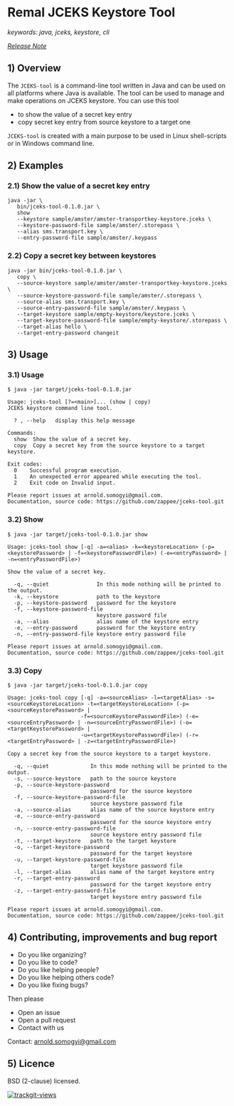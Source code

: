 # Remal JCEKS Keystore Tool

_keywords: java, jceks, keystore, cli_

_[Release Note](release.md)_

## 1) Overview

The `JCEKS-tool` is a command-line tool written in Java and can be used on all platforms where Java is available.
The tool can be used to manage and make operations on JCEKS keystore.
You can use this tool 
* to show the value of a secret key entry
* copy secret key entry from source keystore to a target one

`JCEKS-tool` is created with a main purpose to be used in Linux shell-scripts or in Windows command line.

## 2) Examples
### 2.1) Show the value of a secret key entry
~~~
java -jar \
   bin/jceks-tool-0.1.0.jar \
   show
   --keystore sample/amster/amster-transportkey-keystore.jceks \
   --keystore-password-file sample/amster/.storepass \
   --alias sms.transport.key \
   --entry-password-file sample/amster/.keypass
~~~

### 2.2) Copy a secret key between keystores
~~~
java -jar bin/jceks-tool-0.1.0.jar \
   copy \
   --source-keystore sample/amster/amster-transportkey-keystore.jceks \
   --source-keystore-password-file sample/amster/.storepass \
   --source-alias sms.transport.key \
   --source-entry-password-file sample/amster/.keypass \
   --target-keystore sample/empty-keystore/keystore.jceks \
   --target-keystore-password-file sample/empty-keystore/.storepass \
   --target-alias hello \
   --target-entry-password changeit
~~~

## 3) Usage
### 3.1) Usage
~~~
$ java -jar target/jceks-tool-0.1.0.jar 

Usage: jceks-tool [?=<main>]... (show | copy)
JCEKS keystore command line tool.

  ? , --help   display this help message

Commands:
  show  Show the value of a secret key.
  copy  Copy a secret key from the source keystore to a target keystore.

Exit codes:
  0    Successful program execution.
  1    An unexpected error appeared while executing the tool.
  2    Exit code on Invalid input.

Please report issues at arnold.somogyi@gmail.com.
Documentation, source code: https://github.com/zappee/jceks-tool.git
~~~

### 3.2) Show
~~~
$ java -jar target/jceks-tool-0.1.0.jar show

Usage: jceks-tool show [-q] -a=<alias> -k=<keystoreLocation> (-p=<keystorePassword> | -f=<keystorePasswordFile>) (-e=<entryPassword> | -n=<entryPasswordFile>)

Show the value of a secret key.

  -q, --quiet               In this mode nothing will be printed to the output.
  -k, --keystore            path to the keystore
  -p, --keystore-password   password for the keystore
  -f, --keystore-password-file
                            keystore password file
  -a, --alias               alias name of the keystore entry
  -e, --entry-password      password for the keystore entry
  -n, --entry-password-file keystore entry password file

Please report issues at arnold.somogyi@gmail.com.
Documentation, source code: https://github.com/zappee/jceks-tool.git
~~~

### 3.3) Copy
~~~
$ java -jar target/jceks-tool-0.1.0.jar copy

Usage: jceks-tool copy [-q] -a=<sourceAlias> -l=<targetAlias> -s=<sourceKeystoreLocation> -t=<targetKeystoreLocation> (-p=<sourceKeystorePassword> |
                       -f=<sourceKeystorePasswordFile>) (-e=<sourceEntryPassword> | -n=<sourceEntryPasswordFile>) (-o=<targetKeystorePassword> |
                       -u=<targetKeystorePasswordFile>) (-r=<targetEntryPassword> | -z=<targetEntryPasswordFile>)

Copy a secret key from the source keystore to a target keystore.

  -q, --quiet             In this mode nothing will be printed to the output.
  -s, --source-keystore   path to the source keystore
  -p, --source-keystore-password
                          password for the source keystore
  -f, --source-keystore-password-file
                          source keystore password file
  -a, --source-alias      alias name of the source keystore entry
  -e, --source-entry-password
                          password for the source keystore entry
  -n, --source-entry-password-file
                          source keystore entry password file
  -t, --target-keystore   path to the target keystore
  -o, --target-keystore-password
                          password for the target keystore
  -u, --target-keystore-password-file
                          target keystore password file
  -l, --target-alias      alias name of the target keystore entry
  -r, --target-entry-password
                          password for the target keystore entry
  -z, --target-entry-password-file
                          target keystore entry password file

Please report issues at arnold.somogyi@gmail.com.
Documentation, source code: https://github.com/zappee/jceks-tool.git
~~~

## 4) Contributing, improvements and bug report
* Do you like organizing?
* Do you like to code?
* Do you like helping people?
* Do you like helping others code?
* Do you like fixing bugs?

Then please
* Open an issue
* Open a pull request
* Contact with us

Contact: [arnold.somogyi@gmail.com](arnold.somogyi@gmail.com)

## 5) Licence
BSD (2-clause) licensed.

<a href="https://trackgit.com">
<img src="https://us-central1-trackgit-analytics.cloudfunctions.net/token/ping/kv448hx3umueax53m9kv" alt="trackgit-views" />
</a>
